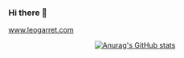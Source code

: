 ### Hi there 👋

www.leogarret.com

<center>
  
[![Anurag's GitHub stats](https://github-readme-stats.vercel.app/api?username=leogarret&show_icons=true&theme=radical)](https://github.com/anuraghazra/github-readme-stats)

</center>

<!--
**leogarret/leogarret** is a ✨ _special_ ✨ repository because its `README.md` (this file) appears on your GitHub profile.

Here are some ideas to get you started:

- 🔭 I’m currently working on ...
- 🌱 I’m currently learning ...
- 👯 I’m looking to collaborate on ...
- 🤔 I’m looking for help with ...
- 💬 Ask me about ...
- 📫 How to reach me: ...
- 😄 Pronouns: ...
- ⚡ Fun fact: ...
-->
